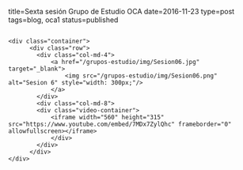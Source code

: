 title=Sexta sesión Grupo de Estudio OCA
date=2016-11-23
type=post
tags=blog, oca1
status=published
~~~~~~

<div class="container">
      <div class="row">
        <div class="col-md-4">
            <a href="/grupos-estudio/img/Sesion06.jpg" target="_blank">
                <img src="/grupos-estudio/img/Sesion06.png" alt="Sesion 6" style="width: 300px;"/>
            </a>
        </div>
        <div class="col-md-8">
        <div class="video-container">
            <iframe width="560" height="315" src="https://www.youtube.com/embed/7MDx7ZylQhc" frameborder="0" allowfullscreen></iframe>
            </div>
        </div>
      </div>
</div>




